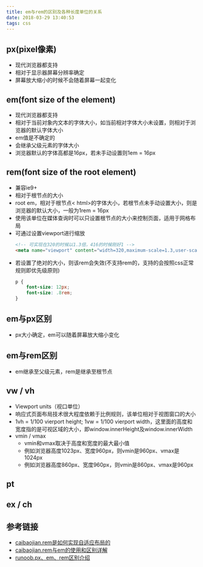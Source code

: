 ```yaml
---
title: em与rem的区别及各种长度单位的关系
date: 2018-03-29 13:40:53
tags: css
---
```


## px(pixel像素)
- 现代浏览器都支持
- 相对于显示器屏幕分辨率确定
- 屏幕放大缩小的时候不会随着屏幕一起变化

## em(font size of the element)
- 现代浏览器都支持
- 相对于当前对象内文本的字体大小，如当前相对字体大小未设置，则相对于浏览器的默认字体大小
- em值是不确定的
- 会继承父级元素的字体大小
- 浏览器默认的字体高都是16px，若未手动设置则1em = 16px

## rem(font size of the root element)
- 兼容ie9+
- 相对于根节点的大小
- root em，相对于根节点< html>的字体大小，若根节点未手动设置大小，则是浏览器的默认大小，一般为1rem = 16px
- 使用该单位在媒体查询时可以只设置根节点的大小来控制页面，适用于网格布局
- 可通过设置viewport进行缩放
    ```html
    <!-- 可实现在320的时候以1.3倍，416的时候刚好1 -->
    <meta name="viewport" content="width=320,maximum-scale=1.3,user-scalable=no">
    ```
- 若设置了绝对的大小，则该rem会失效(不支持rem的，支持的会按照css正常规则即优先级原则)
    ```css
    p {
        font-size: 12px;
        font-size: .8rem;
    }
    ```

## em与px区别
- px大小确定，em可以随着屏幕放大缩小变化

## em与rem区别
- em继承至父级元素，rem是继承至根节点

## vw / vh
- Viewport units（视口单位）
- 响应式页面布局技术很大程度依赖于比例规则，该单位相对于视图窗口的大小
- 1vh = 1/100 vierport height; 1vw = 1/100 vierport width，这里面的高度和宽度指的是可视区域的大小，即window.innerHeight及window.innerWidth
- vmin / vmax
    - vmin和vmax取决于高度和宽度的最大最小值
    - 例如浏览器高度1023px、宽度960px，则vmin是960px、vmax是1024px
    - 例如浏览器高度860px、宽度960px，则vmin是860px、vmax是960px

## pt

## ex / ch

## 参考链接
- [caibaojian.rem是如何实现自适应布局的](http://caibaojian.com/web-app-rem.html)
- [caibaojian.rem与em的使用和区别详解](http://caibaojian.com/rem-vs-em.html)
- [runoob.px、em、rem区别介绍](http://www.runoob.com/w3cnote/px-em-rem-different.html)